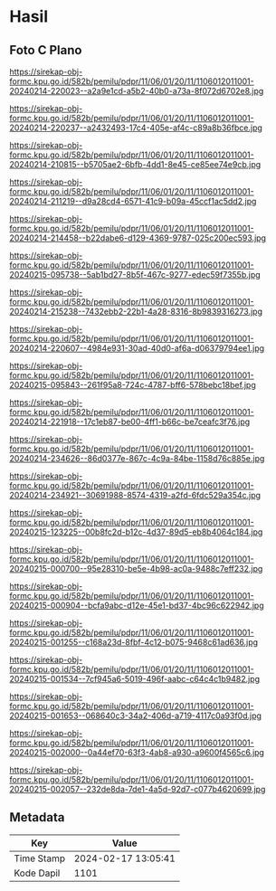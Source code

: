 # Hasil

## Foto C Plano

https://sirekap-obj-formc.kpu.go.id/582b/pemilu/pdpr/11/06/01/20/11/1106012011001-20240214-220023--a2a9e1cd-a5b2-40b0-a73a-8f072d6702e8.jpg

https://sirekap-obj-formc.kpu.go.id/582b/pemilu/pdpr/11/06/01/20/11/1106012011001-20240214-220237--a2432493-17c4-405e-af4c-c89a8b36fbce.jpg

https://sirekap-obj-formc.kpu.go.id/582b/pemilu/pdpr/11/06/01/20/11/1106012011001-20240214-210815--b5705ae2-6bfb-4dd1-8e45-ce85ee74e9cb.jpg

https://sirekap-obj-formc.kpu.go.id/582b/pemilu/pdpr/11/06/01/20/11/1106012011001-20240214-211219--d9a28cd4-6571-41c9-b09a-45ccf1ac5dd2.jpg

https://sirekap-obj-formc.kpu.go.id/582b/pemilu/pdpr/11/06/01/20/11/1106012011001-20240214-214458--b22dabe6-d129-4369-9787-025c200ec593.jpg

https://sirekap-obj-formc.kpu.go.id/582b/pemilu/pdpr/11/06/01/20/11/1106012011001-20240215-095738--5ab1bd27-8b5f-467c-9277-edec59f7355b.jpg

https://sirekap-obj-formc.kpu.go.id/582b/pemilu/pdpr/11/06/01/20/11/1106012011001-20240214-215238--7432ebb2-22b1-4a28-8316-8b9839316273.jpg

https://sirekap-obj-formc.kpu.go.id/582b/pemilu/pdpr/11/06/01/20/11/1106012011001-20240214-220607--4984e931-30ad-40d0-af6a-d06379794ee1.jpg

https://sirekap-obj-formc.kpu.go.id/582b/pemilu/pdpr/11/06/01/20/11/1106012011001-20240215-095843--261f95a8-724c-4787-bff6-578bebc18bef.jpg

https://sirekap-obj-formc.kpu.go.id/582b/pemilu/pdpr/11/06/01/20/11/1106012011001-20240214-221918--17c1eb87-be00-4ff1-b66c-be7ceafc3f76.jpg

https://sirekap-obj-formc.kpu.go.id/582b/pemilu/pdpr/11/06/01/20/11/1106012011001-20240214-234626--86d0377e-867c-4c9a-84be-1158d76c885e.jpg

https://sirekap-obj-formc.kpu.go.id/582b/pemilu/pdpr/11/06/01/20/11/1106012011001-20240214-234921--30691988-8574-4319-a2fd-6fdc529a354c.jpg

https://sirekap-obj-formc.kpu.go.id/582b/pemilu/pdpr/11/06/01/20/11/1106012011001-20240215-123225--00b8fc2d-b12c-4d37-89d5-eb8b4064c184.jpg

https://sirekap-obj-formc.kpu.go.id/582b/pemilu/pdpr/11/06/01/20/11/1106012011001-20240215-000700--95e28310-be5e-4b98-ac0a-9488c7eff232.jpg

https://sirekap-obj-formc.kpu.go.id/582b/pemilu/pdpr/11/06/01/20/11/1106012011001-20240215-000904--bcfa9abc-d12e-45e1-bd37-4bc96c622942.jpg

https://sirekap-obj-formc.kpu.go.id/582b/pemilu/pdpr/11/06/01/20/11/1106012011001-20240215-001255--c168a23d-8fbf-4c12-b075-9468c61ad636.jpg

https://sirekap-obj-formc.kpu.go.id/582b/pemilu/pdpr/11/06/01/20/11/1106012011001-20240215-001534--7cf945a6-5019-496f-aabc-c64c4c1b9482.jpg

https://sirekap-obj-formc.kpu.go.id/582b/pemilu/pdpr/11/06/01/20/11/1106012011001-20240215-001653--068640c3-34a2-406d-a719-4117c0a93f0d.jpg

https://sirekap-obj-formc.kpu.go.id/582b/pemilu/pdpr/11/06/01/20/11/1106012011001-20240215-002000--0a44ef70-63f3-4ab8-a930-a9600f4565c6.jpg

https://sirekap-obj-formc.kpu.go.id/582b/pemilu/pdpr/11/06/01/20/11/1106012011001-20240215-002057--232de8da-7de1-4a5d-92d7-c077b4620699.jpg


## Metadata

| Key        | Value               |
| ---------- | ------------------- |
| Time Stamp | 2024-02-17 13:05:41 |
| Kode Dapil | 1101                |



